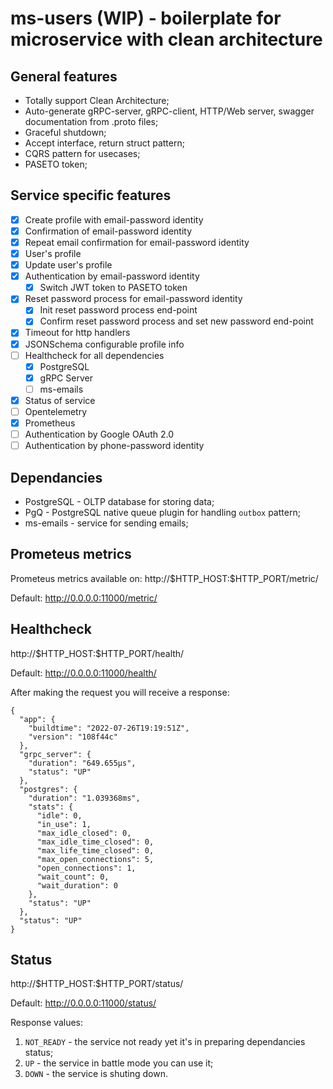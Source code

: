 # ms-users (WIP) - boilerplate for microservice with clean architecture

## General features
- Totally support Clean Architecture;
- Auto-generate gRPC-server, gRPC-client, HTTP/Web server, swagger documentation from .proto files;
- Graceful shutdown;
- Accept interface, return struct pattern;
- CQRS pattern for usecases;
- PASETO token;

## Service specific features
- [x] Create profile with email-password identity
- [x] Confirmation of email-password identity
- [x] Repeat email confirmation for email-password identity
- [x] User's profile
- [x] Update user's profile
- [x] Authentication by email-password identity
    - [x] Switch JWT token to PASETO token
- [x] Reset password process for email-password identity
    - [x] Init reset password process end-point
    - [x] Confirm reset password process and set new password end-point
- [x] Timeout for http handlers
- [x] JSONSchema configurable profile info
- [ ] Healthcheck for all dependencies
    - [x] PostgreSQL
    - [x] gRPC Server
    - [ ] ms-emails
- [x] Status of service
- [ ] Opentelemetry
- [x] Prometheus
- [ ] Authentication by Google OAuth 2.0
- [ ] Authentication by phone-password identity

## Dependancies

- PostgreSQL - OLTP database for storing data;
- PgQ - PostgreSQL native queue plugin for handling `outbox` pattern;
- ms-emails - service for sending emails;

## Prometeus metrics

Prometeus metrics available on:
http://\$HTTP_HOST:\$HTTP_PORT/metric/

Default:
http://0.0.0.0:11000/metric/

## Healthcheck

http://\$HTTP_HOST:\$HTTP_PORT/health/

Default:
http://0.0.0.0:11000/health/

After making the request you will receive a response:
```jsonc
{
  "app": {
    "buildtime": "2022-07-26T19:19:51Z",
    "version": "108f44c"
  },
  "grpc_server": {
    "duration": "649.655µs",
    "status": "UP"
  },
  "postgres": {
    "duration": "1.039368ms",
    "stats": {
      "idle": 0,
      "in_use": 1,
      "max_idle_closed": 0,
      "max_idle_time_closed": 0,
      "max_life_time_closed": 0,
      "max_open_connections": 5,
      "open_connections": 1,
      "wait_count": 0,
      "wait_duration": 0
    },
    "status": "UP"
  },
  "status": "UP"
}
```

## Status

http://\$HTTP_HOST:\$HTTP_PORT/status/

Default:
http://0.0.0.0:11000/status/

Response values:
1. `NOT_READY` - the service not ready yet it's in preparing dependancies status;
2. `UP` - the service in battle mode you can use it;
3. `DOWN` - the service is shuting down.